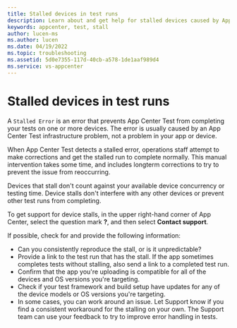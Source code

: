 ```yaml
---
title: Stalled devices in test runs
description: Learn about and get help for stalled devices caused by App Center Test infrastructure issues during test runs.
keywords: appcenter, test, stall
author: lucen-ms
ms.author: lucen
ms.date: 04/19/2022
ms.topic: troubleshooting
ms.assetid: 5d0e7355-117d-40cb-a578-1de1aaf989d4 
ms.service: vs-appcenter
---
```


# Stalled devices in test runs

A `Stalled Error` is an error that prevents App Center Test from completing your tests on one or more devices. The error is usually caused by an App Center Test infrastructure problem, not a problem in your app or device.

When App Center Test detects a stalled error, operations staff attempt to make corrections and get the stalled run to complete normally. This manual intervention takes some time, and includes longterm corrections to try to prevent the issue from reoccurring.

Devices that stall don't count against your available device concurrency or testing time. Device stalls don't interfere with any other devices or prevent other test runs from completing.

To get support for device stalls, in the upper right-hand corner of App Center, select the question mark **?**, and then select **Contact support**.

If possible, check for and provide the following information:

- Can you consistently reproduce the stall, or is it unpredictable? 
- Provide a link to the test run that has the stall. If the app sometimes completes tests without stalling, also send a link to a completed test run.
- Confirm that the app you're uploading is compatible for all of the devices and OS versions you're targeting.
- Check if your test framework and build setup have updates for any of the device models or OS versions you're targeting.
- In some cases, you can work around an issue. Let Support know if you find a consistent workaround for the stalling on your own. The Support team can use your feedback to try to improve error handling in tests.
